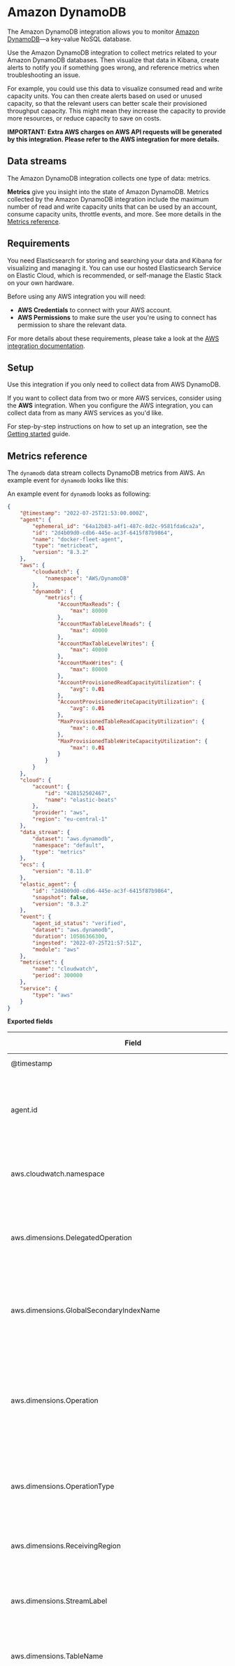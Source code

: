 # Amazon DynamoDB

The Amazon DynamoDB integration allows you to monitor [Amazon DynamoDB](https://aws.amazon.com/dynamodb/)—a key-value NoSQL database.

Use the Amazon DynamoDB integration to collect metrics related to your Amazon DynamoDB databases.
Then visualize that data in Kibana, create alerts to notify you if something goes wrong, and reference metrics when troubleshooting an issue.

For example, you could use this data to visualize consumed read and write capacity units. You can then create alerts based on used or unused capacity, so that the relevant users can better scale their provisioned throughput capacity. This might mean they increase the capacity to provide more resources, or reduce capacity to save on costs.

**IMPORTANT: Extra AWS charges on AWS API requests will be generated by this integration. Please refer to the AWS integration for more details.**

## Data streams

The Amazon DynamoDB integration collects one type of data: metrics.

**Metrics** give you insight into the state of Amazon DynamoDB.
Metrics collected by the Amazon DynamoDB integration include the maximum number of read and write capacity units that can be used by an account, consume capacity units, throttle events, and more. See more details in the [Metrics reference](#metrics-reference).

## Requirements

You need Elasticsearch for storing and searching your data and Kibana for visualizing and managing it.
You can use our hosted Elasticsearch Service on Elastic Cloud, which is recommended, or self-manage the Elastic Stack on your own hardware.

Before using any AWS integration you will need:

* **AWS Credentials** to connect with your AWS account.
* **AWS Permissions** to make sure the user you're using to connect has permission to share the relevant data.

For more details about these requirements, please take a look at the [AWS integration documentation](https://docs.elastic.co/integrations/aws#requirements).

## Setup

Use this integration if you only need to collect data from AWS DynamoDB.

If you want to collect data from two or more AWS services, consider using the **AWS** integration.
When you configure the AWS integration, you can collect data from as many AWS services as you'd like.

For step-by-step instructions on how to set up an integration, see the
[Getting started](https://www.elastic.co/guide/en/welcome-to-elastic/current/getting-started-observability.html) guide.

## Metrics reference

The `dynamodb` data stream collects DynamoDB metrics from AWS.
An example event for `dynamodb` looks like this:

An example event for `dynamodb` looks as following:

```json
{
    "@timestamp": "2022-07-25T21:53:00.000Z",
    "agent": {
        "ephemeral_id": "64a12b83-a4f1-487c-8d2c-9581fda6ca2a",
        "id": "2d4b09d0-cdb6-445e-ac3f-6415f87b9864",
        "name": "docker-fleet-agent",
        "type": "metricbeat",
        "version": "8.3.2"
    },
    "aws": {
        "cloudwatch": {
            "namespace": "AWS/DynamoDB"
        },
        "dynamodb": {
            "metrics": {
                "AccountMaxReads": {
                    "max": 80000
                },
                "AccountMaxTableLevelReads": {
                    "max": 40000
                },
                "AccountMaxTableLevelWrites": {
                    "max": 40000
                },
                "AccountMaxWrites": {
                    "max": 80000
                },
                "AccountProvisionedReadCapacityUtilization": {
                    "avg": 0.01
                },
                "AccountProvisionedWriteCapacityUtilization": {
                    "avg": 0.01
                },
                "MaxProvisionedTableReadCapacityUtilization": {
                    "max": 0.01
                },
                "MaxProvisionedTableWriteCapacityUtilization": {
                    "max": 0.01
                }
            }
        }
    },
    "cloud": {
        "account": {
            "id": "428152502467",
            "name": "elastic-beats"
        },
        "provider": "aws",
        "region": "eu-central-1"
    },
    "data_stream": {
        "dataset": "aws.dynamodb",
        "namespace": "default",
        "type": "metrics"
    },
    "ecs": {
        "version": "8.11.0"
    },
    "elastic_agent": {
        "id": "2d4b09d0-cdb6-445e-ac3f-6415f87b9864",
        "snapshot": false,
        "version": "8.3.2"
    },
    "event": {
        "agent_id_status": "verified",
        "dataset": "aws.dynamodb",
        "duration": 10586366300,
        "ingested": "2022-07-25T21:57:51Z",
        "module": "aws"
    },
    "metricset": {
        "name": "cloudwatch",
        "period": 300000
    },
    "service": {
        "type": "aws"
    }
}
```

**Exported fields**

| Field | Description | Type | Metric Type |
|---|---|---|---|
| @timestamp | Event timestamp. | date |  |
| agent.id | Unique identifier of this agent (if one exists). Example: For Beats this would be beat.id. | keyword |  |
| aws.cloudwatch.namespace | The namespace specified when query cloudwatch api. | keyword |  |
| aws.dimensions.DelegatedOperation | This dimension limits the data to operations DynamoDB performs on your behalf. | keyword |  |
| aws.dimensions.GlobalSecondaryIndexName | This dimension limits the data to a global secondary index on a table. | keyword |  |
| aws.dimensions.Operation | This dimension limits the data to one of the DynamoDB operations, such as PutItem, DeleteItem, UpdateItem, etc. | keyword |  |
| aws.dimensions.OperationType | This dimension limits the data to operation type Read and Write. | keyword |  |
| aws.dimensions.ReceivingRegion | This dimension limits the data to a particular AWS region. | keyword |  |
| aws.dimensions.StreamLabel | This dimension limits the data to a specific stream label. | keyword |  |
| aws.dimensions.TableName | This dimension limits the data to a specific table. | keyword |  |
| aws.dimensions.Verb | This dimension limits the data to one of the DynamoDB PartiQL verbs. | keyword |  |
| aws.dynamodb.metrics.AccountMaxReads.max | The maximum number of read capacity units that can be used by an account. This limit does not apply to on-demand tables or global secondary indexes. | long | gauge |
| aws.dynamodb.metrics.AccountMaxTableLevelReads.max | The maximum number of read capacity units that can be used by a table or global secondary index of an account. For on-demand tables this limit caps the maximum read request units a table or a global secondary index can use. | long | gauge |
| aws.dynamodb.metrics.AccountMaxTableLevelWrites.max | The maximum number of write capacity units that can be used by a table or global secondary index of an account. For on-demand tables this limit caps the maximum write request units a table or a global secondary index can use. | long | gauge |
| aws.dynamodb.metrics.AccountMaxWrites.max | The maximum number of write capacity units that can be used by an account. This limit does not apply to on-demand tables or global secondary indexes. | long | gauge |
| aws.dynamodb.metrics.AccountProvisionedReadCapacityUtilization.avg | The average percentage of provisioned read capacity units utilized by the account. | double | gauge |
| aws.dynamodb.metrics.AccountProvisionedWriteCapacityUtilization.avg | The average percentage of provisioned write capacity units utilized by the account. | double | gauge |
| aws.dynamodb.metrics.ConditionalCheckFailedRequests.sum | The number of failed attempts to perform conditional writes. | long | gauge |
| aws.dynamodb.metrics.ConsumedReadCapacityUnits.avg |  | double | gauge |
| aws.dynamodb.metrics.ConsumedReadCapacityUnits.sum |  | long | gauge |
| aws.dynamodb.metrics.ConsumedWriteCapacityUnits.avg |  | double | gauge |
| aws.dynamodb.metrics.ConsumedWriteCapacityUnits.sum |  | long | gauge |
| aws.dynamodb.metrics.MaxProvisionedTableReadCapacityUtilization.max | The percentage of provisioned read capacity units utilized by the highest provisioned read table or global secondary index of an account. | double | gauge |
| aws.dynamodb.metrics.MaxProvisionedTableWriteCapacityUtilization.max | The percentage of provisioned write capacity utilized by the highest provisioned write table or global secondary index of an account. | double | gauge |
| aws.dynamodb.metrics.OnlineIndexPercentageProgress.avg | The percentage of completion when a new global secondary index is being added to a table. | double | gauge |
| aws.dynamodb.metrics.PendingReplicationCount.sum | The number of item updates that are written to one replica table, but that have not yet been written to another replica in the global table. | long | gauge |
| aws.dynamodb.metrics.ProvisionedReadCapacityUnits.avg | The number of provisioned read capacity units for a table or a global secondary index. | double | gauge |
| aws.dynamodb.metrics.ProvisionedWriteCapacityUnits.avg | The number of provisioned write capacity units for a table or a global secondary index. | double | gauge |
| aws.dynamodb.metrics.ReadThrottleEvents.sum | Requests to DynamoDB that exceed the provisioned read capacity units for a table or a global secondary index. | long | gauge |
| aws.dynamodb.metrics.ReplicationLatency.avg |  | double | gauge |
| aws.dynamodb.metrics.ReplicationLatency.max |  | double | gauge |
| aws.dynamodb.metrics.SuccessfulRequestLatency.avg |  | double | gauge |
| aws.dynamodb.metrics.SuccessfulRequestLatency.max |  | double | gauge |
| aws.dynamodb.metrics.SystemErrors.sum | The requests to DynamoDB or Amazon DynamoDB Streams that generate an HTTP 500 status code during the specified time period. | long | gauge |
| aws.dynamodb.metrics.ThrottledRequests.sum | Requests to DynamoDB that exceed the provisioned throughput limits on a resource (such as a table or an index). | long | gauge |
| aws.dynamodb.metrics.TransactionConflict.avg |  | double | gauge |
| aws.dynamodb.metrics.TransactionConflict.sum |  | long | gauge |
| aws.dynamodb.metrics.WriteThrottleEvents.sum | Requests to DynamoDB that exceed the provisioned write capacity units for a table or a global secondary index. | long | gauge |
| aws.tags | Tag key value pairs from aws resources. | flattened |  |
| cloud | Fields related to the cloud or infrastructure the events are coming from. | group |  |
| cloud.account.id | The cloud account or organization id used to identify different entities in a multi-tenant environment. Examples: AWS account id, Google Cloud ORG Id, or other unique identifier. | keyword |  |
| cloud.image.id | Image ID for the cloud instance. | keyword |  |
| cloud.region | Region in which this host, resource, or service is located. | keyword |  |
| data_stream.dataset | Data stream dataset. | constant_keyword |  |
| data_stream.namespace | Data stream namespace. | constant_keyword |  |
| data_stream.type | Data stream type. | constant_keyword |  |
| error | These fields can represent errors of any kind. Use them for errors that happen while fetching events or in cases where the event itself contains an error. | group |  |
| event.module | Event module | constant_keyword |  |
| host.containerized | If the host is a container. | boolean |  |
| host.os.build | OS build information. | keyword |  |
| host.os.codename | OS codename, if any. | keyword |  |

